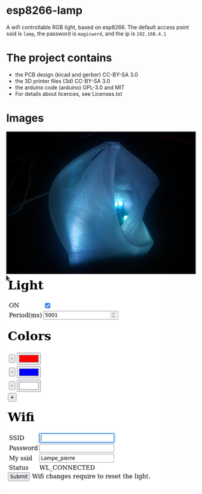 # esp8266-lamp
A wifi controllable RGB light, based on esp8266.
The default access point ssid is <code>lamp</code>, the password is <code>magicword</code>, and the ip is <code>192.168.4.1</code> 

# The project contains 
- the PCB design (kicad and gerber) CC-BY-SA 3.0
- the 3D printer files (3d) CC-BY-SA 3.0
- the arduino code (arduino) GPL-3.0 and MIT
- For details about licences, see Licenses.txt

# Images

![Lamp](https://raw.githubusercontent.com/pierreblavy2/esp8266-lamp/main/screenshots/lamp.jpg)
![Website](https://raw.githubusercontent.com/pierreblavy2/esp8266-lamp/main/screenshots/website.png)
